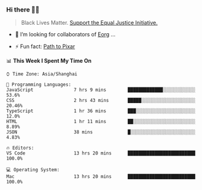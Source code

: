 ### Hi there 👋🏿

<!--
**007tom/007tom** is a ✨ _special_ ✨ repository because its `README.md` (this file) appears on your GitHub profile.

Here are some ideas to get you started:
-->

> Black Lives Matter. [Support the Equal Justice Initiative.](https://support.eji.org/give/153413/#!/donation/checkout)

<!--
- 🔭 I’m currently working on ...
- 🌱 I’m currently learning ...
-->
- 👯 I’m looking for collaborators of [Eorg](https://github.com/zhyd1997/Eorg) ...

<!--
- 🤔 I’m looking for help with ...
- 💬 Ask me about ...
- 📫 How to reach me: ...
- 😄 Pronouns: ...
-->

- ⚡ Fun fact: [Path to Pixar](https://bunnyhobby.github.io/)
<!--
-->

<!--START_SECTION:waka-->
📊 **This Week I Spent My Time On** 

```text
⌚︎ Time Zone: Asia/Shanghai

💬 Programming Languages: 
JavaScript               7 hrs 9 mins        █████████████░░░░░░░░░░░░   53.6% 
CSS                      2 hrs 43 mins       █████░░░░░░░░░░░░░░░░░░░░   20.46% 
TypeScript               1 hr 36 mins        ███░░░░░░░░░░░░░░░░░░░░░░   12.0% 
HTML                     1 hr 11 mins        ██░░░░░░░░░░░░░░░░░░░░░░░   8.89% 
JSON                     38 mins             █░░░░░░░░░░░░░░░░░░░░░░░░   4.83%

🔥 Editors: 
VS Code                  13 hrs 20 mins      █████████████████████████   100.0%

💻 Operating System: 
Mac                      13 hrs 20 mins      █████████████████████████   100.0%

```


<!--END_SECTION:waka-->
